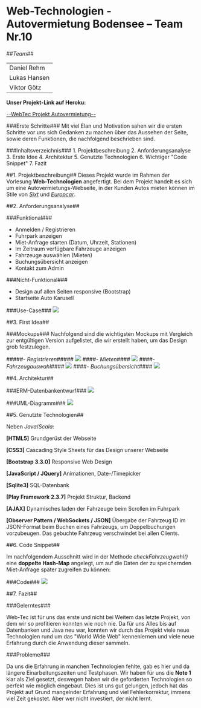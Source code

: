 Web-Technologien - Autovermietung Bodensee – Team Nr.10
====================================================
<p></p>

##*Team*##
<table>
	<tr><td>Daniel Rehm</td></tr>
	<tr><td>Lukas Hansen</td></tr>
	<tr><td>Viktor Götz</td></tr>
</table>

**Unser Projekt-Link auf Heroku:**

[--WebTec Projekt Autovermietung--](http://autovermietung.herokuapp.com "WebTec : autovermietung.herokuapp.com")

###Erste Schritte###
Mit viel Elan und Motivation sahen wir die ersten Schritte vor uns sich Gedanken zu machen über das Aussehen der Seite, sowie deren Funktionen, die nachfolgend beschrieben sind.

###Inhaltsverzeichnis###
	1. Projektbeschreibung
	2. Anforderungsanalyse
	3. Erste Idee
	4. Architektur
	5. Genutzte Technologien
	6. Wichtiger "Code Snippet"
	7. Fazit
 
##1. Projektbeschreibung##
Dieses Projekt wurde im Rahmen der Vorlesung **Web-Technologien** angefertigt. Bei dem Projekt handelt es sich um eine Autovermietungs-Webseite, in der Kunden Autos mieten können im Stile von [*Sixt*](http://sixt.de "") und [*Europcar*](http://europcar.de "").

##2. Anforderungsanalyse##

###Funktional###
 - Anmelden / Registrieren
 - Fuhrpark anzeigen
 - Miet-Anfrage starten (Datum, Uhrzeit, Stationen)
 - Im Zeitraum verfügbare Fahrzeuge anzeigen
 - Fahrzeuge auswählen (Mieten)
 - Buchungsübersicht anzeigen
 - Kontakt zum Admin

###Nicht-Funktional###
 - Design auf allen Seiten responsive (Bootstrap)
 - Startseite Auto Karusell

###Use-Case###
<img src="/public/images/usecase.JPG">

##3. First Idea##

###Mockups###
Nachfolgend sind die wichtigsten Mockups mit Vergleich zur entgültigen Version aufgelistet, die wir erstellt haben, um das Design grob festzulegen. 

#####*- Registrieren*#####
<img src="/public/images/registrieren.JPG">
####*- Mieten*####
<img src="/public/images/mieten.JPG">
####*- Fahrzeugauswahl*####
<img src="/public/images/fahrzeugauswahl.JPG">
####*- Buchungsübersicht*####
<img src="/public/images/bestelluebersicht.JPG">

##4. Architektur##

###ERM-Datenbankentwurf###
<img src="/public/images/erm.JPG">


###UML-Diagramm###
<img src="/public/images/uml.JPG">

##5. Genutzte Technologien##

Neben *Java*/*Scala*:

**[HTML5]** Grundgerüst der Webseite

**[CSS3]** Cascading Style Sheets für das Design unserer Webseite

**[Bootstrap 3.3.0]** Responsive Web Design

**[JavaScript / JQuery]** Animationen, Date-/Timepicker

**[Sqlite3]** SQL-Datenbank

**[Play Framework 2.3.7]** Projekt Struktur, Backend

**[AJAX]** Dynamisches laden der Fahrzeuge beim Scrollen im Fuhrpark

**[Observer Pattern / WebSockets / JSON]** Übergabe der Fahrzeug ID im JSON-Format beim Buchen eines Fahrzeugs, um Doppelbuchungen vorzubeugen. Das gebuchte Fahrzeug verschwindet bei allen Clients.
 
##6. Code Snippet##

Im nachfolgendem Ausschnitt wird in der Methode *checkFahrzeugwahl()* eine **doppelte Hash-Map** angelegt, um auf die Daten der zu speichernden Miet-Anfrage später zugreifen zu können:

###Code###
<img src="/public/images/wichtigercode.jpg">

##7. Fazit##

###Gelerntes###

Web-Tec ist für uns das erste und nicht bei Weitem das letzte Projekt, von dem wir so profitieren konnten wie noch nie.
Da für uns Alles bis auf Datenbanken und Java neu war, konnten wir durch das Projekt viele neue Technologien rund um das "World Wide Web" kennenlernen und viele neue Erfahrung durch die Anwendung dieser sammeln.

###Probleme###

Da uns die Erfahrung in manchen Technologien fehlte, gab es hier und da längere Einarbeitungszeiten und Testphasen. Wir haben für uns die **Note 1** klar als Ziel gesetzt, deswegen haben wir die geforderten Technologien so perfekt wie möglich eingebaut.  Dies ist uns gut gelungen, jedoch hat das Projekt auf Grund mangelnder Erfahrung und viel Fehlerkorrektur, immens viel Zeit gekostet. Aber wer nicht investiert, der nicht lernt.
